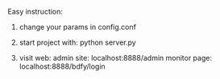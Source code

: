 Easy instruction:

1. change your params in config.conf

2. start project with:
python server.py

3. visit web:
admin site: localhost:8888/admin
monitor page: localhost:8888/bdfy/login
